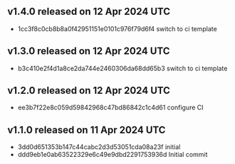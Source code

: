## v1.4.0 released on 12 Apr 2024 UTC
  * 1cc3f8c0cb8b8a0f42951151e0101c976f79d6f4 switch to ci template
## v1.3.0 released on 12 Apr 2024 UTC
  * b3c410e2f4d1a8ce2da744e2460306da68dd65b3 switch to ci template
## v1.2.0 released on 12 Apr 2024 UTC
  * ee3b7f22e8c059d59842968c47bd86842c1c4d61 configure CI
## v1.1.0 released on 11 Apr 2024 UTC
  * 3dd0d651353b147c44cabc2d3d53051cda08a23f initial
  * ddd9eb1e0ab63522329e6c49e9dbd2291753936d Initial commit
